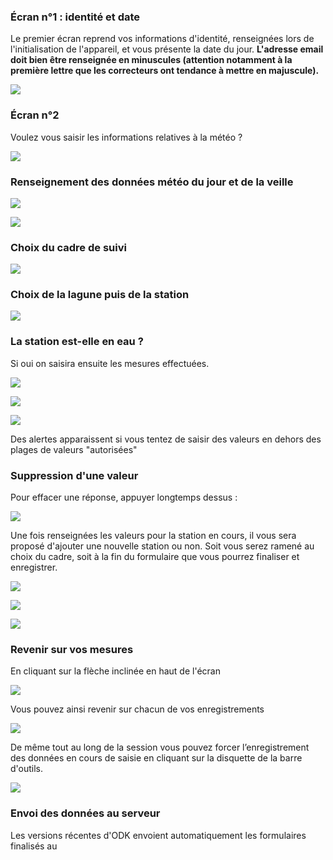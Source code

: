 
### Écran n°1 : identité et date

Le premier écran reprend vos informations d'identité, renseignées lors de l'initialisation de l'appareil, et vous présente la date du jour.
**L'adresse email doit bien être renseignée en minuscules (attention notamment à la première lettre que les correcteurs ont tendance à mettre en majuscule).**

![](https://si.cen-occitanie.org/wp-content/uploads/2021/03/Screenshot_2021-03-11-12-18-31-576x1024.png)

### Écran n°2

Voulez vous saisir les informations relatives à la météo ?

![](https://si.cen-occitanie.org/wp-content/uploads/2021/03/Screenshot_2021-03-11-12-18-41-576x1024.png)

### Renseignement des données météo du jour et de la veille

![](https://si.cen-occitanie.org/wp-content/uploads/2021/03/Screenshot_2021-03-11-12-24-50-576x1024.png)

![](https://si.cen-occitanie.org/wp-content/uploads/2021/03/Screenshot_2021-03-11-12-24-36-1-576x1024.png)

### Choix du cadre de suivi

![](https://si.cen-occitanie.org/wp-content/uploads/2021/03/Screenshot_2021-03-11-17-12-09-576x1024.png)

### Choix de la lagune puis de la station

![](https://si.cen-occitanie.org/wp-content/uploads/2021/03/Screenshot_2021-03-11-12-26-25-576x1024.png)

### La station est-elle en eau ?

Si oui on saisira ensuite les mesures effectuées.

![](https://si.cen-occitanie.org/wp-content/uploads/2021/03/Screenshot_2021-03-11-17-39-06-576x1024.png)

![](https://si.cen-occitanie.org/wp-content/uploads/2021/03/Screenshot_2021-03-11-17-39-11-576x1024.png)

![](https://si.cen-occitanie.org/wp-content/uploads/2021/03/Screenshot_2021-03-11-17-39-17-576x1024.png)

Des alertes apparaissent si vous tentez de saisir des valeurs en dehors des plages de valeurs "autorisées"

### Suppression d'une valeur

Pour effacer une réponse, appuyer longtemps dessus :

![](http://si.cen-occitanie.org/wp-content/uploads/2021/03/Screenshot_2021-03-11-12-34-59-576x1024.png)

Une fois renseignées les valeurs pour la station en cours, il vous sera proposé d'ajouter une nouvelle station ou non. Soit vous serez ramené au choix du cadre, soit à la fin du formulaire que vous pourrez finaliser et enregistrer.

![](https://si.cen-occitanie.org/wp-content/uploads/2021/03/Screenshot_2021-03-11-17-43-44-576x1024.png)

![](https://si.cen-occitanie.org/wp-content/uploads/2021/03/Screenshot_2021-03-11-17-43-48-576x1024.png)

![](https://si.cen-occitanie.org/wp-content/uploads/2021/03/Screenshot_2021-03-11-17-43-57-576x1024.png)

### Revenir sur vos mesures

En cliquant sur la flèche inclinée en haut de l'écran

![](https://si.cen-occitanie.org/wp-content/uploads/2021/03/naviguation-576x1024.png)

Vous pouvez ainsi revenir sur chacun de vos enregistrements

![](https://si.cen-occitanie.org/wp-content/uploads/2021/03/Screenshot_2021-03-11-17-53-57-576x1024.png)

De même tout au long de la session vous pouvez forcer l’enregistrement des données en cours de saisie en cliquant sur la disquette de la barre d'outils.

![](https://si.cen-occitanie.org/wp-content/uploads/2021/03/enregistrement-576x1024.png)

### Envoi des données au serveur

Les versions récentes d'ODK envoient automatiquement les formulaires finalisés au